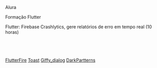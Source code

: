 Alura

Formação Flutter</br>

Flutter: Firebase Crashlytics, gere relatórios de erro em tempo real (10 horas)
## <br />

[FlutterFire](https://firebase.flutter.dev/)
[Toast](https://pub.dev/packages/toast)
[Giffy_dialog](https://pub.dev/packages/giffy_dialog)
[DarkPartterns](https://www.alura.com.br/artigos/dark-patterns-em-ux)

